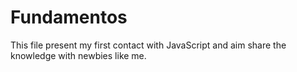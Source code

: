 # Fundamentos
This file present my first contact with JavaScript and aim share the knowledge with newbies like me.
